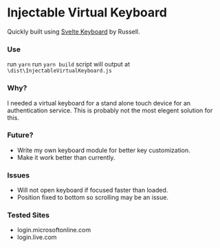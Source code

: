 # Injectable Virtual Keyboard

Quickly built using [Svelte Keyboard](https://github.com/russellsamora/svelte-keyboard) by Russell.


### Use
run `yarn`
run `yarn build`
script will output at `\dist\InjectableVirtualKeyboard.js`

### Why?
I needed a virtual keyboard for a stand alone touch device for an authentication service. This is probably not the most elegent solution for this.


### Future?
- Write my own keyboard module for better key customization.
- Make it work better than currently.

### Issues
- Will not open keyboard if focused faster than loaded.
- Position fixed to bottom so scrolling may be an issue.

### Tested Sites
- login.microsoftonline.com
- login.live.com